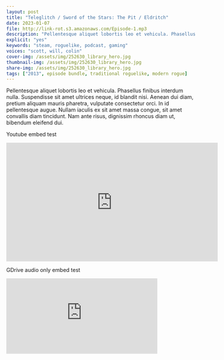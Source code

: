 ```yaml
---
layout: post
title: "Teleglitch / Sword of the Stars: The Pit / Eldritch"
date: 2023-01-07
file: http://link-rot.s3.amazonaws.com/Episode-1.mp3
description: "Pellentesque aliquet lobortis leo et vehicula. Phasellus finibus interdum nulla. Suspendisse sit amet ultrices neque, id blandit nisi. Aenean dui diam, pretium aliquam mauris pharetra, vulputate consectetur orci. In id pellentesque augue. Nullam iaculis ex sit amet massa congue, sit amet convallis diam tincidunt. Nam ante risus, dignissim rhoncus diam ut, bibendum eleifend dui."
explicit: "yes" 
keywords: "steam, roguelike, podcast, gaming"
voices: "scott, will, colin"
cover-img: /assets/img/252630_library_hero.jpg
thumbnail-img: /assets/img/252630_library_hero.jpg
share-img: /assets/img/252630_library_hero.jpg
tags: ["2013", episode bundle, traditional roguelike, modern rogue]
---
```



Pellentesque aliquet lobortis leo et vehicula. Phasellus finibus interdum nulla. Suspendisse sit amet ultrices neque, id blandit nisi. Aenean dui diam, pretium aliquam mauris pharetra, vulputate consectetur orci. In id pellentesque augue. Nullam iaculis ex sit amet massa congue, sit amet convallis diam tincidunt. Nam ante risus, dignissim rhoncus diam ut, bibendum eleifend dui.



Youtube embed test

<div class="embed-responsive embed-responsive-16by9">
<iframe width="560" height="315" src="https://www.youtube.com/embed/RyPa11y8O9U" title="YouTube video player" frameborder="0" allow="accelerometer; autoplay; clipboard-write; encrypted-media; gyroscope; picture-in-picture" allowfullscreen></iframe>
</div>


GDrive audio only embed test

<iframe
  frameborder="0"
  width="400"
  height="200"
  src="https://drive.google.com/file/d/1vBGkfU0s1R1FDsNj17tePSRUAVIM-bDg/preview">
</iframe>
